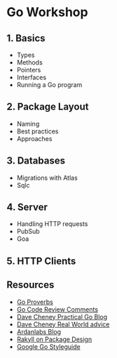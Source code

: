 # Go Workshop
## 1. Basics

- Types
- Methods
- Pointers
- Interfaces
- Running a Go program

## 2. Package Layout

- Naming
- Best practices
- Approaches

## 3. Databases

- Migrations with Atlas
- Sqlc

## 4. Server

- Handling HTTP requests
- PubSub
- Goa

## 5. HTTP Clients




## Resources

* [Go Proverbs](https://go-proverbs.github.io/)
* [Go Code Review Comments](https://github.com/golang/go/wiki/CodeReviewComments)
* [Dave Cheney Practical Go Blog](https://dave.cheney.net/practical-go)
* [Dave Cheney Real World advice](https://dave.cheney.net/practical-go/presentations/gophercon-israel.html)
* [Ardanlabs Blog](https://www.ardanlabs.com/blog/)
* [Rakyll on Package Design](https://rakyll.org/style-packages/)
* [Google Go Styleguide](https://google.github.io/styleguide/go/)